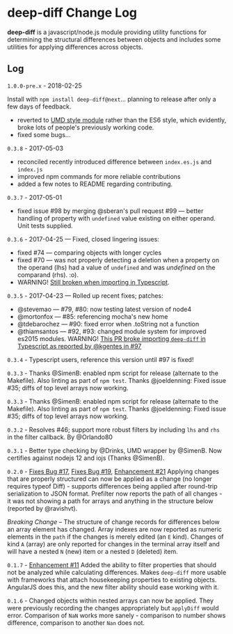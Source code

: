 # deep-diff Change Log

**deep-diff** is a javascript/node.js module providing utility functions for determining the structural differences between objects and includes some utilities for applying differences across objects.

## Log

`1.0.0-pre.x` - 2018-02-25

Install with `npm install deep-diff@next`... planning to release after only a few days of feedback.

* reverted to [UMD style module](https://github.com/umdjs/umd) rather than the ES6 style, which evidently, broke lots of people's previously working code.
* fixed some bugs...

`0.3.8` - 2017-05-03

* reconciled recently introduced difference between `index.es.js` and `index.js`
* improved npm commands for more reliable contributions
* added a few notes to README regarding contributing.

`0.3.7` - 2017-05-01

* fixed issue #98 by merging @sberan's pull request #99 &mdash; better handling of property with `undefined` value existing on either operand. Unit tests supplied.

`0.3.6` - 2017-04-25 &mdash; Fixed, closed lingering issues:

* fixed #74 &mdash; comparing objects with longer cycles
* fixed #70 &mdash; was not properly detecting a deletion when a property on the operand (lhs) had a value of `undefined` and was _undefined_ on the comparand (rhs). :o).
* WARNING! [Still broken when importing in Typescript](https://github.com/flitbit/diff/issues/97).

`0.3.5` - 2017-04-23 &mdash; Rolled up recent fixes; patches:

* @stevemao &mdash; #79, #80: now testing latest version of node4
* @mortonfox &mdash; #85: referencing mocha's new home
* @tdebarochez &mdash; #90: fixed error when .toString not a function
* @thiamsantos &mdash; #92, #93: changed module system for improved es2015 modules. WARNING! [This PR broke importing `deep-diff` in Typescript as reported by @kgentes in #97](https://github.com/flitbit/diff/issues/97)

`0.3.4` - Typescript users, reference this version until #97 is fixed!

`0.3.3` - Thanks @SimenB: enabled npm script for release (alternate to the Makefile). Also linting as part of `npm test`. Thanks @joeldenning: Fixed issue #35; diffs of top level arrays now working.

`0.3.3` - Thanks @SimenB: enabled npm script for release (alternate to the Makefile). Also linting as part of `npm test`. Thanks @joeldenning: Fixed issue #35; diffs of top level arrays now working.

`0.3.2` - Resolves #46; support more robust filters by including `lhs` and `rhs` in the filter callback. By @Orlando80

`0.3.1` - Better type checking by @Drinks, UMD wrapper by @SimenB. Now certifies against nodejs 12 and iojs (Thanks @SimenB).

`0.2.0` - [Fixes Bug #17](https://github.com/flitbit/diff/issues/17), [Fixes Bug #19](https://github.com/flitbit/diff/issues/19), [Enhancement #21](https://github.com/flitbit/diff/issues/21) Applying changes that are properly structured can now be applied as a change (no longer requires typeof Diff) - supports differences being applied after round-trip serialization to JSON format. Prefilter now reports the path of all changes - it was not showing a path for arrays and anything in the structure below (reported by @ravishvt).

*Breaking Change* &ndash; The structure of change records for differences below an array element has changed. Array indexes are now reported as numeric elements in the `path` if the changes is merely edited (an `E` kind). Changes of kind `A` (array) are only reported for changes in the terminal array itself and will have a nested `N` (new) item or a nested `D` (deleted) item.

`0.1.7` - [Enhancement #11](https://github.com/flitbit/diff/issues/11) Added the ability to filter properties that should not be analyzed while calculating differences. Makes `deep-diff` more usable with frameworks that attach housekeeping properties to existing objects. AngularJS does this, and the new filter ability should ease working with it.

`0.1.6` - Changed objects within nested arrays can now be applied. They were previously recording the changes appropriately but `applyDiff` would error. Comparison of `NaN` works more sanely - comparison to number shows difference, comparison to another `Nan` does not.